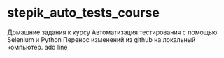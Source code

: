 # stepik_auto_tests_course
Домашние задания к курсу Автоматизация тестирования с помощью Selenium и Python
Перенос изменений из github на локальный компьютер.
add line
